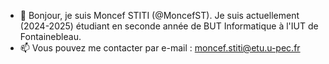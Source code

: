 - 👋 Bonjour, je suis Moncef STITI (@MoncefST). Je suis actuellement (2024-2025) étudiant en seconde année de BUT Informatique à l'IUT de Fontainebleau.
- 📫 Vous pouvez me contacter par e-mail : moncef.stiti@etu.u-pec.fr
